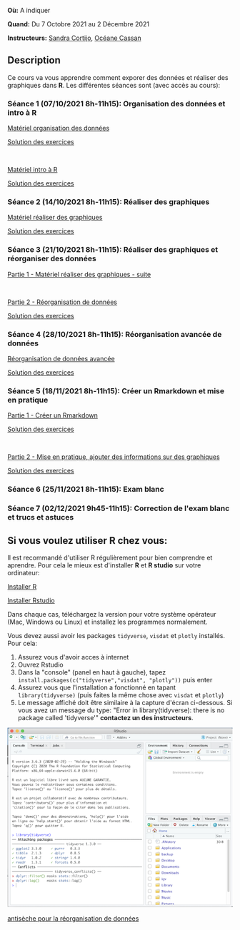 **Où:** A indiquer

**Quand:** Du 7 Octobre 2021 au 2 Décembre 2021

**Instructeurs:** 
[Sandra Cortijo](mailto:sandra.cortijo@cnrs.fr), 
[Océane Cassan](mailto:Oceane.CASSAN@cnrs.fr)


## Description

Ce cours va vous apprendre comment exporer des données et réaliser des graphiques dans **R**. 
Les différentes séances sont (avec accès au cours):


### Séance 1 (07/10/2021 8h-11h15): Organisation des données et intro à **R**

[Matériel organisation des données](session1_organisation/materiel/organisation_session.html)  

[Solution des exercices](session1_organisation/materiel/organisation_session_solution_exercices.html)

<br>

[Matériel intro à R](session1_organisation/materiel/intro_R.html)  

[Solution des exercices](session1_organisation/materiel/intro_R_solution_exercices)


### Séance 2 (14/10/2021 8h-11h15): Réaliser des graphiques

[Matériel réaliser des graphiques](session2_ggplot/materiel/ggplot_session.html)  


[Solution des exercices](session2_ggplot/materiel/ggplot_exercise_solutions.html)


### Séance 3 (21/10/2021 8h-11h15): Réaliser des graphiques et réorganiser des données

[Partie 1 - Matériel réaliser des graphiques - suite](session3_plots_reorganisation/materiel/ggplot_suite.html)  

<br>

[Partie 2 - Réorganisation de données](session3_plots_reorganisation/materiel/reorganisation_donnees.html)  

[Solution des exercices](session3_plots_reorganisation/materiel/reorganisation_donnees_solution_exercices.html)



### Séance 4 (28/10/2021 8h-11h15): Réorganisation avancée de données

[Réorganisation de données avancée](session4_reorganisation_avancee/materiel/reorganisation_avancee.html)  

[Solution des exercices](session4_reorganisation_avancee/materiel/reorganisation_avancee_solution_exercices.html)




### Séance 5 (18/11/2021 8h-11h15): Créer un Rmarkdown et mise en pratique

[Partie 1 - Créer un Rmarkdown](session5_rmarkdown/materiel/rmarkdown_session.html) 

[Solution des exercices](session5_rmarkdown/materiel/Solution.html)

<br>

[Partie 2 - Mise en pratique, ajouter des informations sur des graphiques](session5_rmarkdown/materiel/amelioration_graphiques.html) 

[Solution des exercices](session5_rmarkdown/materiel/amelioration_graphiques_solution_exercices.html)


### Séance 6 (25/11/2021 8h-11h15): Exam blanc


### Séance 7 (02/12/2021 9h45-11h15): Correction de l'exam blanc et trucs et astuces




## Si vous voulez utiliser R chez vous: 
Il est recommandé d'utiliser R régulièrement pour bien comprendre et aprendre. Pour cela le mieux est d'installer **R** et **R studio** sur votre ordinateur:

[Installer R](https://cran.biotools.fr/)

[Installer Rstudio](https://rstudio.com/products/rstudio/download/)

Dans chaque cas, téléchargez la version pour votre système opérateur (Mac, Windows ou Linux) et installez les programmes normalement.

Vous devez aussi avoir les packages `tidyverse`, `visdat` et `plotly` installés. 
Pour cela:
1. Assurez vous d'avoir acces à internet
2. Ouvrez Rstudio
3. Dans la "console" (panel en haut à gauche), tapez `install.packages(c("tidyverse","visdat", "plotly"))` puis enter
4. Assurez vous que l'installation a fonctionné en tapant `library(tidyverse)` (puis faites la même chose avec `visdat` et `plotly`)
5. Le message affiché doit être similaire à la capture d'écran ci-dessous. Si vous avez un message du type: 
"Error in library(tidyverse): there is no package called 'tidyverse'"
**contactez un des instructeurs**.

![capture d'écran d'un installation correcte](installation_package_instructions.png)




[antisèche pour la réorganisation de données](module01_data_and_files/materials/data_organisation.md)






